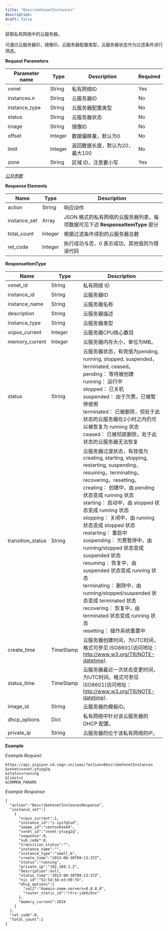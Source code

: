 ```yaml
---
title: "DescribeVxnetInstances"
description: 
draft: false
---
```




获取私有网络中的云服务器。

可通过云服务器ID，镜像ID，云服务器配置类型，云服务器状态作为过滤条件进行筛选。

**Request Parameters**

| Parameter name | Type | Description | Required |
| --- | --- | --- | --- |
| vxnet | String | 私有网络ID | Yes |
| instances.n | String | 云服务器ID | No |
| instance_type | String | 云服务器配置类型 | No |
| status | String | 云服务器状态 | No |
| image | String | 镜像ID | No |
| offset | Integer | 数据偏移量，默认为0 | No |
| limit | Integer | 返回数据长度，默认为20，最大100 | No |
| zone | String | 区域 ID，注意要小写 | Yes |

[_公共参数_](../../../parameters/)

**Response Elements**

| Name | Type | Description |
| --- | --- | --- |
| action | String | 响应动作 |
| instance_set | Array | JSON 格式的私有网络的云服务器列表，每项数据可见下述 **ResponseItemType** 部分|
| total_count | Integer | 根据过滤条件得到的云服务器总数 |
| ret_code | Integer | 执行成功与否，0 表示成功，其他值则为错误代码 |

**ResponseItemType**

| Name | Type | Description |
| --- | --- | --- |
| vxnet_id | String | 私有网络 ID |
| instance_id | String | 云服务器ID |
| instance_name | String | 云服务器名称 |
| description | String | 云服务器描述 |
| instance_type | String | 云服务器类型|
| vcpus_current | Integer | 云服务器CPU核心数目 |
| memory_current | Integer | 云服务器内存大小，单位为MB。 |
| status | String | 云服务器状态，有效值为pending, running, stopped, suspended，terminated, ceased。<br/>pending： 等待被创建<br/>running： 运行中<br/>stopped： 已关机<br/>suspended： 由于欠费，已被暂停使用<br/>terminated： 已被删除，但处于此状态的云服务器在2小时之内仍可以被恢复为 running 状态<br/>ceased： 已被彻底删除，处于此状态的云服务器无法恢复 |
| transition_status | String | 云服务器过渡状态，有效值为creating, starting, stopping, restarting, suspending，resuming，terminating，recovering，resetting。<br/>creating： 创建中，由 pending 状态变成 running 状态<br/>starting： 启动中，由 stopped 状态变成 running 状态<br/>stopping： 关闭中，由 running 状态变成 stopped 状态<br/>restarting： 重启中<br/>suspending： 欠费暂停中，由 running/stopped 状态变成 suspended 状态<br/>resuming： 恢复中，由 suspended 状态变成 running 状态<br/>terminating： 删除中，由 running/stopped/suspended 状态变成 terminated 状态<br/>recovering： 恢复中，由 terminated 状态变成 running 状态<br/>resetting： 操作系统重置中 |
| create_time | TimeStamp | 云服务器创建时间，为UTC时间，格式可参见 ISO8601(访问地址：http://www.w3.org/TR/NOTE-datetime). |
| status_time | TimeStamp | 云服务器最近一次状态变更时间，为UTC时间，格式可参见 ISO8601(访问地址：http://www.w3.org/TR/NOTE-datetime). |
| image_id | String | 云服务器的模板ID。 |
| dhcp_options | Dict | 私有网络中针对该云服务器的 DHCP 配置。 |
| private_ip | String | 云服务器的位于该私有网络的IP。 |

**Example**

_Example Request_:

```
https://api.yiqiyun.sd.cegn.cn/iaas/?action=DescribeVxnetInstances
&vxnet=vxnet-ytuyg2q
&status=running
&limit=1
&COMMON_PARAMS
```

_Example Response_:

```
{
  "action":"DescribeVxnetInstancesResponse",
  "instance_set":[
    {
      "vcpus_current":1,
      "instance_id":"i-syx7qtud",
      "image_id":"centos64x64",
      "vxnet_id":"vxnet-ytuyg2q",
      "sequence":0,
      "sub_code":0,
      "transition_status":"",
      "instance_name":"",
      "instance_type":"small_b",
      "create_time":"2013-08-30T09:13:37Z",
      "status":"running",
      "private_ip":"192.168.1.2",
      "description":null,
      "status_time":"2013-08-30T09:13:37Z",
      "nic_id":"52:54:5b:e3:69:f4",
      "dhcp_options":{
        "val2":"domain-name-servers=8.8.8.8",
        "router_static_id":"rtrs-jak6z5nx"
      },
      "memory_current":1024
    }
  ],
  "ret_code":0,
  "total_count":1
}
```
